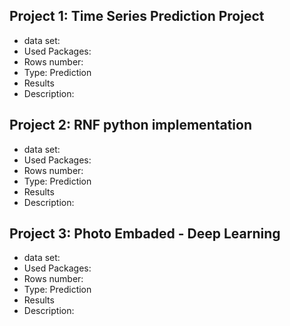 
## Project 1: Time Series Prediction Project
* data set:
* Used Packages:
* Rows number:
* Type: Prediction
* Results
* Description:


## Project 2: RNF python implementation
* data set:
* Used Packages:
* Rows number:
* Type: Prediction
* Results
* Description:

## Project 3: Photo Embaded - Deep Learning
* data set:
* Used Packages:
* Rows number:
* Type: Prediction
* Results
* Description:
